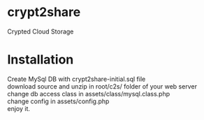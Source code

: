 crypt2share
===========

Crypted Cloud Storage


Installation
============

Create MySql DB with crypt2share-initial.sql file<br />
download source and unzip in root/c2s/ folder  of your web server<br />
change db access class in assets/class/mysql.class.php<br />
change config in assets/config.php<br />
enjoy it.<br />

